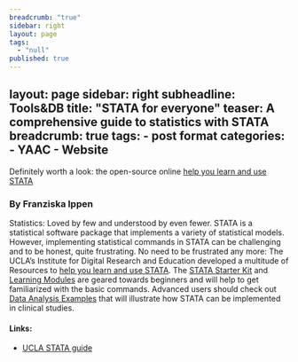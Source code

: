 ```yaml
---
breadcrumb: "true"
sidebar: right
layout: page
tags: 
  - "null"
published: true
---
```



layout: page
sidebar: right
subheadline: Tools&DB
title:  "STATA for everyone"
teaser: A comprehensive guide to statistics with STATA
breadcrumb: true
tags:
    - post format
categories:
    - YAAC
    - Website
---

Definitely worth a look: the open-source online <a href="http://www.ats.ucla.edu/stat/stata" target="_blank">help you learn and use STATA</a> 
### By Franziska Ippen

Statistics: Loved by few and understood by even fewer. STATA is a statistical software package that implements a variety of statistical models. However, implementing statistical commands in STATA can be challenging and to be honest, quite frustrating. 
No need to be frustrated any more: The UCLA’s Institute for Digital Research and Education developed a multitude of Resources to <a href="http://www.ats.ucla.edu/stat/stata" target="_blank">help you learn and use STATA</a>. The <a href="http://www.ats.ucla.edu/stat/stata/sk/default.htm" target="_blank">STATA Starter Kit</a> and <a href="http://www.ats.ucla.edu/stat/stata/modules/default.htm" target="_blank">Learning Modules</a> are geared towards beginners and will help to get familiarized with the 
basic commands. Advanced users should check out <a href="http://www.ats.ucla.edu/stat/dae/" target="_blank">Data Analysis Examples</a> that will illustrate how STATA can be implemented in clinical studies.

#### Links: 
- <a href="http://www.ats.ucla.edu/stat/stata/" target="_blank">UCLA STATA guide</a>


